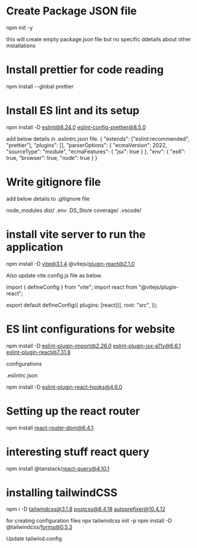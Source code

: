 # Create Package JSON file

npm init -y

this will create empty package.json file but no specific ddetails about other installations

# Install prettier for code reading

npm install --global prettier

# Install ES lint and its setup

npm install -D eslint@8.24.0 eslint-config-prettier@8.5.0

add below details in .eslintrc.json file.
{
"extends": ["eslint:recommended", "prettier"],
"plugins": [],
"parserOptions": {
"ecmaVersion": 2022,
"sourceType": "module",
"ecmaFeatures": {
"jsx": true
}
},
"env": {
"es6": true,
"browser": true,
"node": true
}
}

# Write gitignore file

add below details to .gitignore file

node_modules
dist/
.env
.DS_Store
coverage/
.vscode/

# install vite server to run the application

npm install -D vite@3.1.4 @vitejs/plugin-react@2.1.0

Also update vite.config.js file as below.

import { defineConfig } from "vite";
import react from "@vitejs/plugin-react";

export default defineConfig({
plugins: [react()],
root: "src",
});

# ES lint configurations for website

npm install -D eslint-plugin-import@2.26.0 eslint-plugin-jsx-a11y@6.6.1 eslint-plugin-react@7.31.8

configurations

.eslintrc.json

npm install -D eslint-plugin-react-hooks@4.6.0

# Setting up the react router

npm install react-router-dom@6.4.1.

# interesting stuff react query

npm install @tanstack/react-query@4.10.1

# installing tailwindCSS

npm i -D tailwindcss@3.1.8 postcss@8.4.18 autoprefixer@10.4.12

for creating configuration files
npx tailwindcss init -p
npm install -D @tailwindcss/forms@0.5.3

Update tailwind.config
